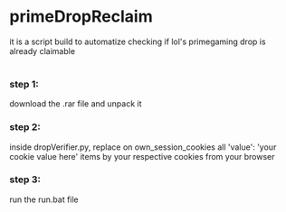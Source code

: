 # primeDropReclaim
it is a script build to automatize checking if lol's primegaming drop is already claimable 
<br>
<br>
<h3>step 1:</h3>
download the .rar file and unpack it
<h3>step 2:</h3> 
inside dropVerifier.py, replace on own_session_cookies all 'value': 'your cookie value here' items by your respective cookies from your browser
<h3>step 3:</h3>
run the run.bat file
